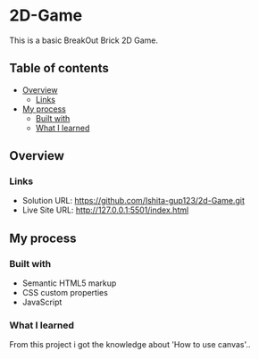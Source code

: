 # 2D-Game
This is a basic BreakOut Brick 2D Game.

## Table of contents

- [Overview](#overview)
  - [Links](#links)
- [My process](#my-process)
  - [Built with](#built-with)
  - [What I learned](#what-i-learned)

## Overview

### Links

- Solution URL: https://github.com/Ishita-gup123/2d-Game.git
- Live Site URL: http://127.0.0.1:5501/index.html

## My process

### Built with

- Semantic HTML5 markup
- CSS custom properties
- JavaScript

### What I learned

From this project i got the knowledge about 'How to use canvas'..
